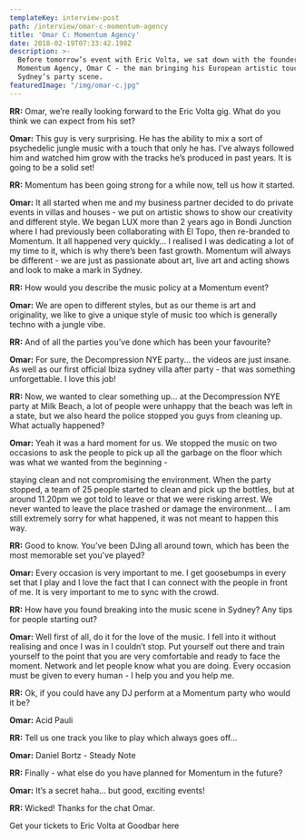 ```yaml
---
templateKey: interview-post
path: /interview/omar-c-momentum-agency
title: 'Omar C: Momentum Agency'
date: 2018-02-19T07:33:42.198Z
description: >-
  Before tomorrow’s event with Eric Volta, we sat down with the founder of
  Momentum Agency, Omar C - the man bringing his European artistic touch to
  Sydney’s party scene.
featuredImage: "/img/omar-c.jpg"
---
```


**RR:** Omar, we’re really looking forward to the Eric Volta gig. What do you think we can expect from his set?

**Omar:** This guy is very surprising. He has the ability to mix a sort of psychedelic jungle music with a touch that only he has. I’ve always followed him and watched him grow with the tracks he’s produced in past years. It is going to be a solid set!

**RR:** Momentum has been going strong for a while now, tell us how it started.

**Omar:** It all started when me and my business partner decided to do private events in villas and houses - we put on artistic shows to show our creativity and different style. We began LUX more than 2 years ago in Bondi Junction where I had previously been collaborating with El Topo, then re-branded to Momentum. It all happened very quickly... I realised I was dedicating a lot of my time to it, which is why there’s been fast growth. Momentum will always be different - we are just as passionate about art, live art and acting shows and look to make a mark in Sydney.

**RR:** How would you describe the music policy at a Momentum event?

**Omar:** We are open to different styles, but as our theme is art and originality, we like to give a unique style of music too which is generally techno with a jungle vibe.

**RR:** And of all the parties you’ve done which has been your favourite?

**Omar:** For sure, the Decompression NYE party... the videos are just insane. As well as our first official Ibiza sydney villa after party - that was something unforgettable. I love this job!

**RR:** Now, we wanted to clear something up… at the Decompression NYE party at Milk Beach, a lot of people were unhappy that the beach was left in a state, but we also heard the police stopped you guys from cleaning up. What actually happened?

**Omar:** Yeah it was a hard moment for us. We stopped the music on two occasions to ask the people to pick up all the garbage on the floor which was what we wanted from the beginning -

staying clean and not compromising the environment. When the party stopped, a team of 25 people started to clean and pick up the bottles, but at around 11.20pm we got told to leave or that we were risking arrest. We never wanted to leave the place trashed or damage the environment... I am still extremely sorry for what happened, it was not meant to happen this way.

**RR:** Good to know. You’ve been DJing all around town, which has been the most memorable set you've played?

**Omar:** Every occasion is very important to me. I get goosebumps in every set that I play and I love the fact that I can connect with the people in front of me. It is very important to me to sync with the crowd.

**RR:** How have you found breaking into the music scene in Sydney? Any tips for people starting out?

**Omar:** Well first of all, do it for the love of the music. I fell into it without realising and once I was in I couldn’t stop. Put yourself out there and train yourself to the point that you are very comfortable and ready to face the moment. Network and let people know what you are doing. Every occasion must be given to every human - I help you and you help me.

**RR:** Ok, if you could have any DJ perform at a Momentum party who would it be?

**Omar:** Acid Pauli

**RR:** Tell us one track you like to play which always goes off…

**Omar:** Daniel Bortz - Steady Note

**RR:** Finally - what else do you have planned for Momentum in the future?

**Omar:** It’s a secret haha... but good, exciting events!

**RR:** Wicked! Thanks for the chat Omar.

Get your tickets to Eric Volta at Goodbar here
